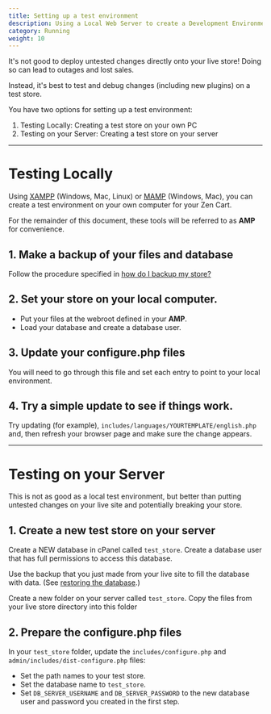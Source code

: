 ```yaml
---
title: Setting up a test environment 
description: Using a Local Web Server to create a Development Environment
category: Running
weight: 10
---
```


It's not good to deploy untested changes directly onto your live store!  Doing so can lead to outages and lost sales.

Instead, it's best to test and debug changes (including new plugins) 
on a test store.

You have two options for setting up a test environment:

1. Testing Locally: Creating a test store on your own PC
2. Testing on your Server: Creating a test store on your server

---

# Testing Locally

Using [XAMPP](https://www.apachefriends.org/) (Windows, Mac, Linux) or [MAMP](https://www.mamp.info/) (Windows, Mac), you can create a test environment on your own computer for your Zen Cart. 

For the remainder of this document, these tools will be referred to as **AMP** for convenience. 

## 1. Make a backup of your files and database 

Follow the procedure specified in [how do I backup my store?](/user/running/backup/)

## 2. Set your store on your local computer. 

- Put your files at the webroot defined in your **AMP**.
- Load your database and create a database user. 

## 3. Update your configure.php files 

You will need to go through this file and set each entry to point to your local environment. 

## 4. Try a simple update to see if things work. 
Try updating (for example), `includes/languages/YOURTEMPLATE/english.php` and, then refresh your browser page and make sure the change appears. 

---

# Testing on your Server

This is not as good as a local test environment, but better than putting untested changes on your live site and potentially breaking your store.


## 1. Create a new test store on your server

Create a NEW database in cPanel called `test_store`. Create a database user that has full permissions to access this database. 

Use the backup that you just made from your live site to fill the database with data. (See [restoring the database](/user/running/backup/#to-restore-your-database).)

Create a new folder on your server called  `test_store`.  Copy the files from your live store directory into this folder 

## 2. Prepare the configure.php files

In your `test_store` folder, update the `includes/configure.php` and `admin/includes/dist-configure.php` files:  
- Set the path names to your test store.
- Set the database name to `test_store`.
- Set `DB_SERVER_USERNAME` and `DB_SERVER_PASSWORD` to the new database user and password you created in the first step.


